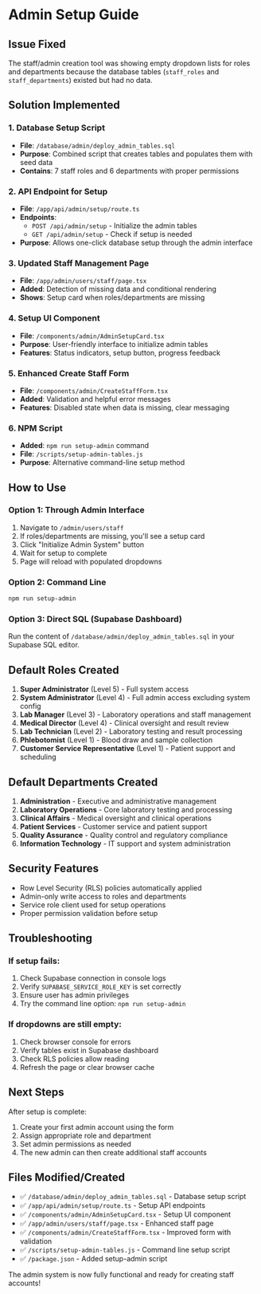 # Admin Setup Guide

## Issue Fixed

The staff/admin creation tool was showing empty dropdown lists for roles and departments because the database tables (`staff_roles` and `staff_departments`) existed but had no data.

## Solution Implemented

### 1. Database Setup Script
- **File**: `/database/admin/deploy_admin_tables.sql`
- **Purpose**: Combined script that creates tables and populates them with seed data
- **Contains**: 7 staff roles and 6 departments with proper permissions

### 2. API Endpoint for Setup
- **File**: `/app/api/admin/setup/route.ts`
- **Endpoints**: 
  - `POST /api/admin/setup` - Initialize the admin tables
  - `GET /api/admin/setup` - Check if setup is needed
- **Purpose**: Allows one-click database setup through the admin interface

### 3. Updated Staff Management Page
- **File**: `/app/admin/users/staff/page.tsx`
- **Added**: Detection of missing data and conditional rendering
- **Shows**: Setup card when roles/departments are missing

### 4. Setup UI Component
- **File**: `/components/admin/AdminSetupCard.tsx`
- **Purpose**: User-friendly interface to initialize admin tables
- **Features**: Status indicators, setup button, progress feedback

### 5. Enhanced Create Staff Form
- **File**: `/components/admin/CreateStaffForm.tsx`
- **Added**: Validation and helpful error messages
- **Features**: Disabled state when data is missing, clear messaging

### 6. NPM Script
- **Added**: `npm run setup-admin` command
- **File**: `/scripts/setup-admin-tables.js`
- **Purpose**: Alternative command-line setup method

## How to Use

### Option 1: Through Admin Interface
1. Navigate to `/admin/users/staff`
2. If roles/departments are missing, you'll see a setup card
3. Click "Initialize Admin System" button
4. Wait for setup to complete
5. Page will reload with populated dropdowns

### Option 2: Command Line
```bash
npm run setup-admin
```

### Option 3: Direct SQL (Supabase Dashboard)
Run the content of `/database/admin/deploy_admin_tables.sql` in your Supabase SQL editor.

## Default Roles Created

1. **Super Administrator** (Level 5) - Full system access
2. **System Administrator** (Level 4) - Full admin access excluding system config
3. **Lab Manager** (Level 3) - Laboratory operations and staff management
4. **Medical Director** (Level 4) - Clinical oversight and result review
5. **Lab Technician** (Level 2) - Laboratory testing and result processing
6. **Phlebotomist** (Level 1) - Blood draw and sample collection
7. **Customer Service Representative** (Level 1) - Patient support and scheduling

## Default Departments Created

1. **Administration** - Executive and administrative management
2. **Laboratory Operations** - Core laboratory testing and processing
3. **Clinical Affairs** - Medical oversight and clinical operations
4. **Patient Services** - Customer service and patient support
5. **Quality Assurance** - Quality control and regulatory compliance
6. **Information Technology** - IT support and system administration

## Security Features

- Row Level Security (RLS) policies automatically applied
- Admin-only write access to roles and departments
- Service role client used for setup operations
- Proper permission validation before setup

## Troubleshooting

### If setup fails:
1. Check Supabase connection in console logs
2. Verify `SUPABASE_SERVICE_ROLE_KEY` is set correctly
3. Ensure user has admin privileges
4. Try the command line option: `npm run setup-admin`

### If dropdowns are still empty:
1. Check browser console for errors
2. Verify tables exist in Supabase dashboard
3. Check RLS policies allow reading
4. Refresh the page or clear browser cache

## Next Steps

After setup is complete:
1. Create your first admin account using the form
2. Assign appropriate role and department
3. Set admin permissions as needed
4. The new admin can then create additional staff accounts

## Files Modified/Created

- ✅ `/database/admin/deploy_admin_tables.sql` - Database setup script
- ✅ `/app/api/admin/setup/route.ts` - Setup API endpoints
- ✅ `/components/admin/AdminSetupCard.tsx` - Setup UI component
- ✅ `/app/admin/users/staff/page.tsx` - Enhanced staff page
- ✅ `/components/admin/CreateStaffForm.tsx` - Improved form with validation
- ✅ `/scripts/setup-admin-tables.js` - Command line setup script
- ✅ `/package.json` - Added setup-admin script

The admin system is now fully functional and ready for creating staff accounts!